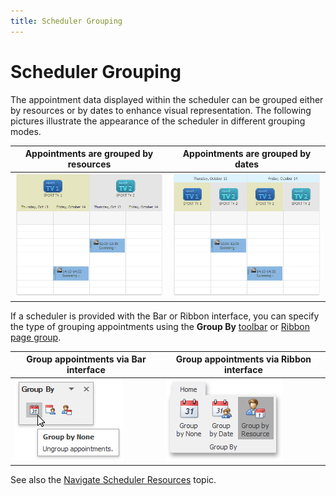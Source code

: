 ```yaml
---
title: Scheduler Grouping
---
```

# Scheduler Grouping
The appointment data displayed within the scheduler can be grouped either by resources or by dates to enhance visual representation. The following pictures illustrate the appearance of the scheduler in different grouping modes.

| Appointments are grouped by resources | Appointments are grouped by dates |
|---|---|
| ![GroupByResources](../../../images/img121383.png) | ![GroupByDates](../../../images/img121382.png) |

If a scheduler is provided with the Bar or Ribbon interface, you can specify the type of grouping appointments using the **Group By** [toolbar](../scheduler-ui/toolbars.md) or [Ribbon page group](../scheduler-ui/ribbon-interface.md).

| Group appointments via Bar interface | Group appointments via Ribbon interface |
|---|---|
| ![Scheduler_GroupByToolbar](../../../images/img16559.png) | ![Scheduler_Ribbon_GroupBy](../../../images/img16549.png) |

See also the [Navigate Scheduler Resources](../selection-and-navigation/navigate-scheduler-resources.md) topic.